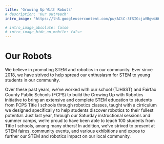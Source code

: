 ```yaml
---
title: 'Growing Up With Robots'
# description: 'Our outreach'
intro_image: "https://lh3.googleusercontent.com/pw/ACtC-3fSIGcjaVBgw46Qv_D2JO9UMutw2PVSqsXFvVzmUZAhbW6k_76Y7T6X4A5VzcM3g_1yx9He4aZAAiZnjvYgtwHCe5yzya398jSbhAjT52AYDACxQ5xJXDr-NXDC7eCkJIj6B3o2I1A6vyPlxqNtJpt2=w1223-h836-no?authuser=1"

# intro_image_absolute: false
# intro_image_hide_on_mobile: false
---
```


# Our Robots

We believe in promoting STEM and robotics in our community. Ever since 2018, we have strived to help spread our enthusiasm for STEM to young students in our community.

Over these past years, we’ve worked with our school (TJHSST) and Fairfax County Public Schools (FCPS) to build the Growing Up with Robotics initiative to bring an extensive and complete STEM education to students from FCPS Title I schools through robotics classes, taught with a cirriculum we designed specifically to help students discover robotics to their fullest potential. Just last year, through our Saturday instructional sessions and summer camps, we’re proud to have been able to teach 100 students from Title I schools, among many others! In addition, we’ve strived to present at STEM faires, community events, and various exhibitions and expos to further our STEM and robotics impact on our local community.

